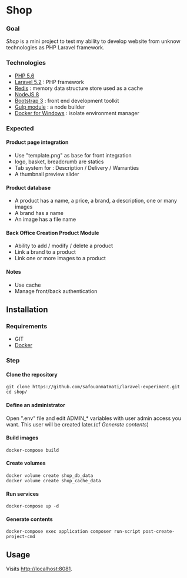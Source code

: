 # Shop

### Goal
*Shop* is a mini project to test my ability to develop website from unknow technologies as PHP Laravel framework.

### Technologies
* [PHP 5.6](https://nodejs.org/en/)
* [Laravel 5.2](https://yarnpkg.com/en/) : PHP framework
* [Redis](https://reactstrap.github.io/) : memory data structure store used as a cache
* [NodeJS 8](https://nodejs.org/en/)
* [Bootstrap 3](https://getbootstrap.com/docs/3.3/) : front end development toolkit
* [Gulp module](https://flow.org/) : a node builder
* [Docker for Windows](https://docs.docker.com/docker-for-windows/install/) : isolate environment manager

### Expected
#### Product page integration
* Use "template.png" as base for front integration
* logo, basket, breadcrumb are statics
* Tab system for : Description / Delivery / Warranties
* A thumbnail preview slider

#### Product database
* A product has a name, a price, a brand, a description, one or many images
* A brand has a name
* An image has a file name

#### Back Office Creation Product Module

* Ability to add / modify / delete a product
* Link a brand to a product
* Link one or more images to a product

#### Notes
* Use cache
* Manage front/back authentication

## Installation

### Requirements
* GIT
* [Docker](https://www.docker.com/get-started)

### Step
#### Clone the repository

```
git clone https://github.com/safouanmatmati/laravel-experiment.git
cd shop/
```

#### Define an administrator

Open ".env" file and edit ADMIN_\* variables with user admin access you want.
This user will be created later.(cf *Generate contents*)

#### Build images
```
docker-compose build
```

#### Create volumes

```
docker volume create shop_db_data
docker volume create shop_cache_data
```

#### Run services
```
docker-compose up -d
```
#### Generate contents
```
docker-compose exec application composer run-script post-create-project-cmd
```
## Usage
Visits [http://localhost:8081](http://localhost:8081).

